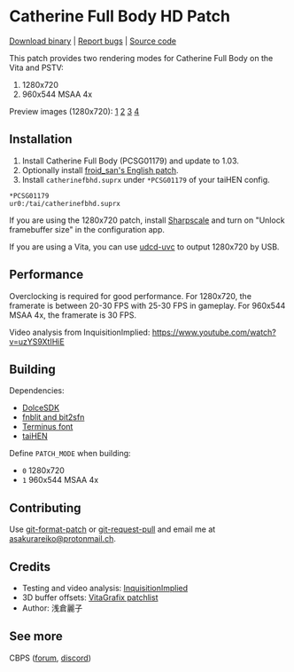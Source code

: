 # Catherine Full Body HD Patch

[Download binary](https://forum.devchroma.nl/index.php/topic,154.0.html) | [Report bugs](https://github.com/cuevavirus/hdpatch/issues) | [Source code](https://git.shotatoshounenwachigau.moe/vita/catherinefbhd/)

This patch provides two rendering modes for Catherine Full Body on the Vita and PSTV:

1. 1280x720
2. 960x544 MSAA 4x

Preview images (1280x720): [1](https://git.shotatoshounenwachigau.moe/vita/catherinefbhd/plain/preview1.png?h=assets) [2](https://git.shotatoshounenwachigau.moe/vita/catherinefbhd/plain/preview2.png?h=assets) [3](https://git.shotatoshounenwachigau.moe/vita/catherinefbhd/plain/preview3.png?h=assets) [4](https://git.shotatoshounenwachigau.moe/vita/catherinefbhd/plain/preview4.png?h=assets)

## Installation

1. Install Catherine Full Body (PCSG01179) and update to 1.03.
2. Optionally install [froid_san's English patch](https://forum.devchroma.nl/index.php/topic,133.0.html).
3. Install `catherinefbhd.suprx` under `*PCSG01179` of your taiHEN config.

```
*PCSG01179
ur0:/tai/catherinefbhd.suprx
```

If you are using the 1280x720 patch, install [Sharpscale](https://forum.devchroma.nl/index.php/topic,112.0.html) and turn on "Unlock framebuffer size" in the configuration app.

If you are using a Vita, you can use [udcd-uvc](https://github.com/xerpi/vita-udcd-uvc) to output 1280x720 by USB.

## Performance

Overclocking is required for good performance. For 1280x720, the framerate is between 20-30 FPS with 25-30 FPS in gameplay. For 960x544 MSAA 4x, the framerate is 30 FPS.

Video analysis from InquisitionImplied: <https://www.youtube.com/watch?v=uzYS9XtIHiE>

## Building

Dependencies:

- [DolceSDK](https://forum.devchroma.nl/index.php/topic,129.0.html)
- [fnblit and bit2sfn](https://git.shotatoshounenwachigau.moe/vita/fnblit)
- [Terminus font](http://terminus-font.sourceforge.net)
- [taiHEN](https://git.shotatoshounenwachigau.moe/vita/taihen)

Define `PATCH_MODE` when building:

- `0` 1280x720
- `1` 960x544 MSAA 4x

## Contributing

Use [git-format-patch](https://www.git-scm.com/docs/git-format-patch) or [git-request-pull](https://www.git-scm.com/docs/git-request-pull) and email me at <asakurareiko@protonmail.ch>.

## Credits

- Testing and video analysis: [InquisitionImplied](https://twitter.com/Yoyogames28)
- 3D buffer offsets: [VitaGrafix patchlist](https://github.com/Electry/VitaGrafixPatchlist)
- Author: 浅倉麗子

## See more

CBPS ([forum](https://forum.devchroma.nl/index.php), [discord](https://discordapp.com/invite/2ccAkg3))
